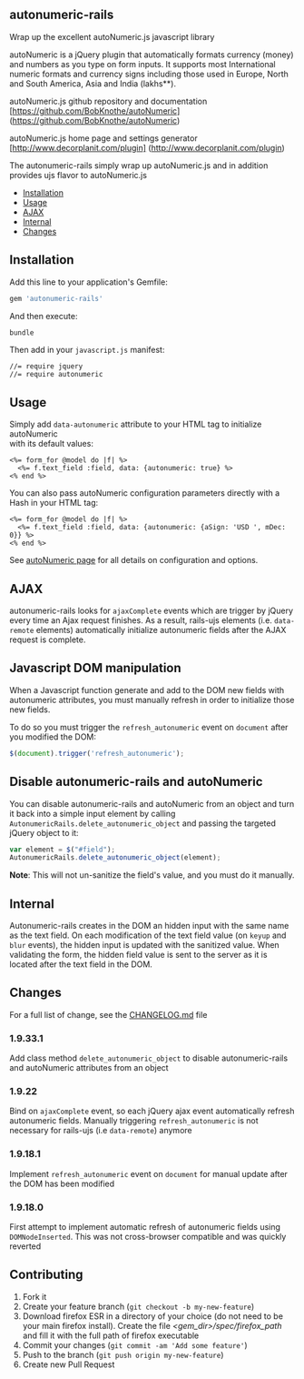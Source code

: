## autonumeric-rails

Wrap up the excellent autoNumeric.js javascript library

autoNumeric is a jQuery plugin that automatically formats currency (money) and numbers as you type on form inputs.
It supports most International numeric formats and currency signs including those used in Europe, North and 
South America, Asia and India (lakhs**).

autoNumeric.js github repository and documentation [https://github.com/BobKnothe/autoNumeric] (https://github.com/BobKnothe/autoNumeric)

autoNumeric.js home page and settings generator [http://www.decorplanit.com/plugin] (http://www.decorplanit.com/plugin)

The autonumeric-rails simply wrap up autoNumeric.js and in addition provides ujs flavor to autoNumeric.js

- [Installation](#installation)
- [Usage](#usage)
- [AJAX](#ajax)
- [Internal](#internal)
- [Changes](#changes)

## Installation

Add this line to your application's Gemfile:
``` ruby
gem 'autonumeric-rails'
```
And then execute:
``` bash
bundle
```
Then add in your `javascript.js` manifest:
``` 
//= require jquery
//= require autonumeric
```
## Usage

Simply add `data-autonumeric` attribute to your HTML tag to initialize autoNumeric  
with its default values:
``` erb
<%= form_for @model do |f| %>
  <%= f.text_field :field, data: {autonumeric: true} %>
<% end %>
``` 
You can also pass autoNumeric configuration parameters directly with a Hash in your HTML tag:
``` erb
<%= form_for @model do |f| %>
  <%= f.text_field :field, data: {autonumeric: {aSign: 'USD ', mDec: 0}} %>
<% end %>
``` 
See [autoNumeric page](https://github.com/BobKnothe/autoNumeric) for all details on configuration and options.

## AJAX

autonumeric-rails looks for `ajaxComplete` events which are trigger by jQuery every time an Ajax request finishes.
As a result, rails-ujs elements (i.e. `data-remote` elements) automatically initialize autonumeric fields after the AJAX request is complete.

## Javascript DOM manipulation

When a Javascript function generate and add to the DOM new fields with autonumeric attributes,
you must manually refresh in order to initialize those new fields.

To do so you must trigger the `refresh_autonumeric` event on `document` after you modified the DOM:
``` javascript
$(document).trigger('refresh_autonumeric');
```

## Disable autonumeric-rails and autoNumeric

You can disable autonumeric-rails and autoNumeric from an object and turn it back into a simple input element by calling
`AutonumericRails.delete_autonumeric_object` and passing the targeted jQuery object to it:
``` javascript
var element = $("#field");
AutonumericRails.delete_autonumeric_object(element);
```
**Note**: This will not un-sanitize the field's value, and you must do it manually.

## Internal

Autonumeric-rails creates in the DOM an hidden input with the same name as the text field.
On each modification of the text field value (on `keyup` and `blur` events), the hidden input is updated with the sanitized value.
When validating the form, the hidden field value is sent to the server as it is located after the text field in the DOM.

## Changes

For a full list of change, see the [CHANGELOG.md](https://github.com/randoum/autonumeric-rails/blob/master/CHANGELOG.md) file

### 1.9.33.1
Add class method `delete_autonumeric_object` to disable autonumeric-rails and autoNumeric attributes from an object

### 1.9.22
Bind on `ajaxComplete` event, so each jQuery ajax event automatically refresh autonumeric fields. Manually triggering `refresh_autonumeric` is not necessary for rails-ujs (i.e `data-remote`) anymore

### 1.9.18.1
Implement `refresh_autonumeric` event on `document` for manual update after the DOM has been modified

### 1.9.18.0
First attempt to implement automatic refresh of autonumeric fields using `DOMNodeInserted`.
This was not cross-browser compatible and was quickly reverted
    
## Contributing

1. Fork it
2. Create your feature branch (`git checkout -b my-new-feature`)
3. Download firefox ESR in a directory of your choice (do not need to be your main firefox install). Create the file 
_<gem_dir>/spec/firefox_path_ and fill it with the full path of firefox executable
4. Commit your changes (`git commit -am 'Add some feature'`)
5. Push to the branch (`git push origin my-new-feature`)
6. Create new Pull Request
